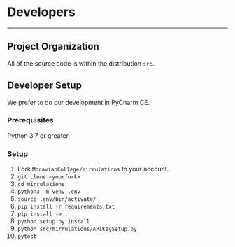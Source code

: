 # Developers

---

## Project Organization

All of the source code is within the distribution `src`.

## Developer Setup

We prefer to do our development in PyCharm CE.

### Prerequisites

Python 3.7 or greater

### Setup

1. Fork `MoravianCollege/mirrulations` to your account.
2. `git clone <yourfork>`
3. `cd mirrulations`
4. `python3 -m venv .env`
5. `source .env/bin/activate/`
6. `pip install -r requirements.txt`
7. `pip install -e .`
8. 	`python setup.py install`
9. `python src/mirrulations/APIKeySetup.py`
10. `pytest`